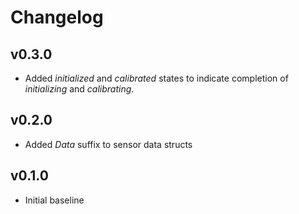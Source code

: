 # Changelog

## v0.3.0
- Added *initialized* and *calibrated* states to indicate completion of *initializing* and *calibrating*.

## v0.2.0
- Added *Data* suffix to sensor data structs

## v0.1.0
- Initial baseline
